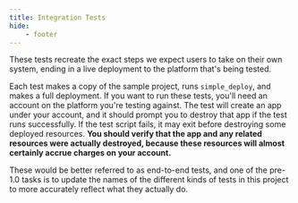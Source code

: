 ```yaml
---
title: Integration Tests
hide:
    - footer
---
```


These tests recreate the exact steps we expect users to take on their own system, ending in a live deployment to the platform that's being tested.

Each test makes a copy of the sample project, runs `simple_deploy`, and makes a full deployment. If you want to run these tests, you'll need an account on the platform you're testing against. The test will create an app under your account, and it should prompt you to destroy that app if the test runs successfully. If the test script fails, it may exit before destroying some deployed resources. **You should verify that the app and any related resources were actually destroyed, because these resources will almost certainly accrue charges on your account.**

These would be better referred to as end-to-end tests, and one of the pre-1.0 tasks is to update the names of the different kinds of tests in this project to more accurately reflect what they actually do.

